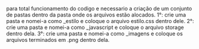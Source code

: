 para total funcionamento do codigo e necessario a criação de um conjunto de pastas dentro da pasta onde os arquivos estão alocados.
1°: crie uma pasta e nomei-a como _estilo e coloque o arquivo estilo.css dentro dele.
2°: crie uma pasta e nomei-a como _javascript  e coloque o arquivo storage dentro dela.
3°: crie uma pasta e nomei-a como _imagens e coloque os arquivos terminados em .png dentro dela.
